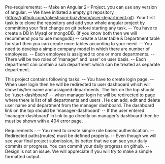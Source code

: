 Pre-requirements:
-- Make an Angular 2+ Project. you can use any version of angular.
-- We have initiated a empty git repository (https://github.com/rakeshsoni-buzyteam/user-department.git). Your first task is to clone the repository and add your whole angular project by committing your first change on git before starting any task. 
-- You have to create a DB in Mysql or mongoDB. (If you know both then we will recommend you to use mongodb)
-- create a User table & Department table for start then you can create more tables according to your need.
-- You need to develop a simple company model in which there are number of employees.
-- Each employee is assigned to one or more departments. 
-- There will be two roles of 'manager' and 'user' on user basis.
-- Each department can contain a sub department which can be treated as separate department. 


This project contains following tasks:
-- You have to create login page.
-- When user login then he will be redirected to user dashboard which will show his/her name and assigned departments. The link on the top should be '/user-dashboard' 
-- when manager login he will be redirected to page where there is list of all departments and users . He can add, edit and delete user name and department from the manager dashboard. The dashboard link on the top should be 'manager-dashboard'
-- If the user entered 'manager-dashboard'  in link to go directly on manager's dashboard then he must be shown with a 404 error page.


Requirements :
-- You need to create simple role based authentication.
-- Redirected paths(routes) must be defined properly.
-- Even though we will see your final project submission, its better that we can see your daily commits or progress. You can commit your daily progress on github.
-- Design is not an issue. We will appreciate if you will try to make a simple formatted output. 
